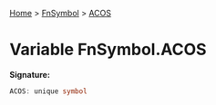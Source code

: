 [Home](../../../index.md) &gt; [FnSymbol](../../fnsymbol.md) &gt; [ACOS](./acos.md)

# Variable FnSymbol.ACOS


<b>Signature:</b>

```typescript
ACOS: unique symbol
```

